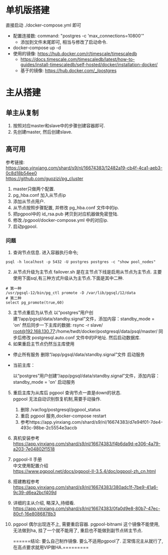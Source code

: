 # 单机版搭建
直接启动 ./docker-compose.yml 即可

* 配置连接数: command: "postgres -c 'max_connections=10800'" 
  * 添加到文件末尾即可, 相当与修改了启动命令.
* docker-compose up -d
* 使用的镜像: https://hub.docker.com/r/timescale/timescaledb
  * https://docs.timescale.com/timescaledb/latest/how-to-guides/install-timescaledb/self-hosted/docker/installation-docker/
  * 基于的镜像: https://hub.docker.com/_/postgres

# 主从搭建

## 单主从复制
1. 按照对应master和slave中的步骤创建容器即可.
2. 先创建master, 然后创建slave.

## 高可用
参考链接:   
https://app.yinxiang.com/shard/s9/nl/16674383/12482a19-cb4f-4ca1-aeb3-0c8d18b54ee0  
https://github.com/guozizi/pg_cluster
1. master只做两个配置.
2. pg_hba.conf 加入从节点ip
3. 添加从节点用户.
4. 从节点按照步骤配置, 并修改 pg_hba.conf 文件中的ip.
5. 把pgpool中的 id_rsa.pub 拷贝到对应机器做免密登陆.
6. 修改./pgpool/docker-compose.yml 中的对应ip.
7. 启动pgpool.




### 问题
1. 查询节点信息. 进入容器执行命令;
```shell
psql -h localhost -p 5432 -U postgres postgres -c "show pool_nodes"
```
2. 从节点升级为主节点
failover.sh 是在主节点下线是启用从节点为主节点.
主要使用下面sql,有三种方式升级从为主节点.下面是其中二种.
```shell
# 第一种
/usr/pgsql-12/bin/pg_ctl promote -D /var/lib/pgsql/12/data
# 第二种
select pg_promote(true,60)
```
3. 主节点重启为从节点
   以“postgres”用户创建“/app/pgsql/data/standby.signal”文件，添加内容：standby_mode = 'on'
   然后同步一下主库的数据: rsync -r slave/ root@192.168.130.77:/home/twdt/docker/postgresql/data/psql/master/
   同步后修改 postgresql.auto.conf 文件中的IP地址. 然后启动数据库. 
4. 如果重启主节点仍然当主库使用

* 停止所有服务
  删除“/app/pgsql/data/standby.signal”文件
  启动服务
* 当前主库：

  以“postgres”用户创建“/app/pgsql/data/standby.signal”文件，添加内容：standby_mode = 'on'
  启动服务

5. 重启主库为从库后 pgpool 查询节点一直是down的状态.  
   pgpool 无法自动识别恢复机制,需要手动操作.
   1. 删除 /var/log/postgresql/pgpool_status
   2. 重启 pgpool 服务,docker-compose restart
   3. 参考https://app.yinxiang.com/shard/s9/nl/16674383/d7e94f01-7de4-493c-98be-2c5554e3accb

6. 真机安装参考  
   https://app.yinxiang.com/shard/s9/nl/16674383/f4b6da9d-e306-4a79-a203-7e04802f1518


7. pgpool-II 手册  
   中文使用配置介绍  
   https://www.pgpool.net/docs/pgpool-II-3.5.4/doc/pgpool-zh_cn.html

8. 搭建教程参考  
   https://app.yinxiang.com/shard/s9/nl/16674383/380adc1f-7be9-41a6-9c39-d6ea2bcf409d

9. 详细的主从介绍, 略深入,待细看.  
   https://app.yinxiang.com/shard/s9/nl/16674383/0fa0d9e8-80b7-47ec-80cf-16e8086878b3


10. pgpool 偶尔出现连不上, 需要重启容器.
    pgpool-bitnami 这个镜像不能使用, 无法做到ha, 挂了一个就不能用了, 重启也不能做到副节点转主节点. 
    
    ======结论: 要么自己制作镜像. 要么不适用pgpool了. 正常情况主从就行了, 在高点要求就用VIP做HA.=========

